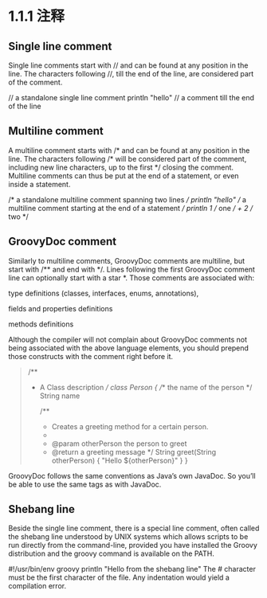 # 1.1.1 注释


## Single line comment

Single line comments start with // and can be found at any position in the line. The characters following //, till the end of the line, are considered part of the comment.

// a standalone single line comment
println "hello" // a comment till the end of the line

## Multiline comment


A multiline comment starts with /* and can be found at any position in the line. The characters following /* will be considered part of the comment, including new line characters, up to the first */ closing the comment. Multiline comments can thus be put at the end of a statement, or even inside a statement.

/* a standalone multiline comment
   spanning two lines */
println "hello" /* a multiline comment starting
                   at the end of a statement */
println 1 /* one */ + 2 /* two */

## GroovyDoc comment


Similarly to multiline comments, GroovyDoc comments are multiline, but start with /** and end with */. Lines following the first GroovyDoc comment line can optionally start with a star *. Those comments are associated with:

type definitions (classes, interfaces, enums, annotations),

fields and properties definitions

methods definitions

Although the compiler will not complain about GroovyDoc comments not being associated with the above language elements, you should prepend those constructs with the comment right before it.


> /**
>  * A Class description
>  */
> class Person {
>    /** the name of the person */
>    String name
>
>    /**
>     * Creates a greeting method for a certain person.
>     *
>     * @param otherPerson the person to greet
>     * @return a greeting message
>     */
>    String greet(String otherPerson) {
>       "Hello ${otherPerson}"
>    }
>}



GroovyDoc follows the same conventions as Java’s own JavaDoc. So you’ll be able to use the same tags as with JavaDoc.


## Shebang line


Beside the single line comment, there is a special line comment, often called the shebang line understood by UNIX systems which allows scripts to be run directly from the command-line, provided you have installed the Groovy distribution and the groovy command is available on the PATH.

#!/usr/bin/env groovy
println "Hello from the shebang line"
The # character must be the first character of the file. Any indentation would yield a compilation error.
